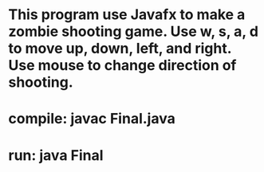 # This program use Javafx to make a zombie shooting game. Use w, s, a, d to move up, down, left, and right. Use mouse to change direction of shooting.
#
# compile: javac Final.java
# run: java Final
